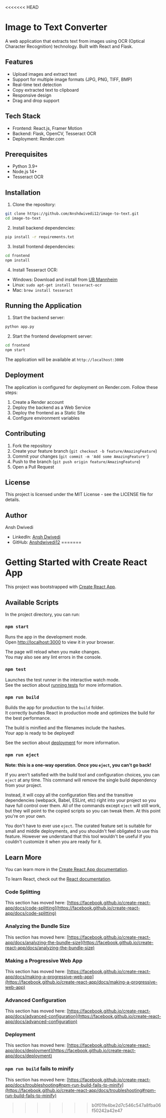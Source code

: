 <<<<<<< HEAD
# Image to Text Converter

A web application that extracts text from images using OCR (Optical Character Recognition) technology. Built with React and Flask.

## Features

- Upload images and extract text
- Support for multiple image formats (JPG, PNG, TIFF, BMP)
- Real-time text detection
- Copy extracted text to clipboard
- Responsive design
- Drag and drop support

## Tech Stack

- Frontend: React.js, Framer Motion
- Backend: Flask, OpenCV, Tesseract OCR
- Deployment: Render.com

## Prerequisites

- Python 3.9+
- Node.js 14+
- Tesseract OCR

## Installation

1. Clone the repository:
```bash
git clone https://github.com/Anshdwivedi12/image-to-text.git
cd image-to-text
```

2. Install backend dependencies:
```bash
pip install -r requirements.txt
```

3. Install frontend dependencies:
```bash
cd frontend
npm install
```

4. Install Tesseract OCR:
- Windows: Download and install from [UB Mannheim](https://github.com/UB-Mannheim/tesseract/wiki)
- Linux: `sudo apt-get install tesseract-ocr`
- Mac: `brew install tesseract`

## Running the Application

1. Start the backend server:
```bash
python app.py
```

2. Start the frontend development server:
```bash
cd frontend
npm start
```

The application will be available at `http://localhost:3000`

## Deployment

The application is configured for deployment on Render.com. Follow these steps:

1. Create a Render account
2. Deploy the backend as a Web Service
3. Deploy the frontend as a Static Site
4. Configure environment variables

## Contributing

1. Fork the repository
2. Create your feature branch (`git checkout -b feature/AmazingFeature`)
3. Commit your changes (`git commit -m 'Add some AmazingFeature'`)
4. Push to the branch (`git push origin feature/AmazingFeature`)
5. Open a Pull Request

## License

This project is licensed under the MIT License - see the LICENSE file for details.

## Author

Ansh Dwivedi
- LinkedIn: [Ansh Dwivedi](https://www.linkedin.com/in/anshdwivedi-/)
- GitHub: [Anshdwivedi12](https://github.com/Anshdwivedi12) 
=======
# Getting Started with Create React App

This project was bootstrapped with [Create React App](https://github.com/facebook/create-react-app).

## Available Scripts

In the project directory, you can run:

### `npm start`

Runs the app in the development mode.\
Open [http://localhost:3000](http://localhost:3000) to view it in your browser.

The page will reload when you make changes.\
You may also see any lint errors in the console.

### `npm test`

Launches the test runner in the interactive watch mode.\
See the section about [running tests](https://facebook.github.io/create-react-app/docs/running-tests) for more information.

### `npm run build`

Builds the app for production to the `build` folder.\
It correctly bundles React in production mode and optimizes the build for the best performance.

The build is minified and the filenames include the hashes.\
Your app is ready to be deployed!

See the section about [deployment](https://facebook.github.io/create-react-app/docs/deployment) for more information.

### `npm run eject`

**Note: this is a one-way operation. Once you `eject`, you can't go back!**

If you aren't satisfied with the build tool and configuration choices, you can `eject` at any time. This command will remove the single build dependency from your project.

Instead, it will copy all the configuration files and the transitive dependencies (webpack, Babel, ESLint, etc) right into your project so you have full control over them. All of the commands except `eject` will still work, but they will point to the copied scripts so you can tweak them. At this point you're on your own.

You don't have to ever use `eject`. The curated feature set is suitable for small and middle deployments, and you shouldn't feel obligated to use this feature. However we understand that this tool wouldn't be useful if you couldn't customize it when you are ready for it.

## Learn More

You can learn more in the [Create React App documentation](https://facebook.github.io/create-react-app/docs/getting-started).

To learn React, check out the [React documentation](https://reactjs.org/).

### Code Splitting

This section has moved here: [https://facebook.github.io/create-react-app/docs/code-splitting](https://facebook.github.io/create-react-app/docs/code-splitting)

### Analyzing the Bundle Size

This section has moved here: [https://facebook.github.io/create-react-app/docs/analyzing-the-bundle-size](https://facebook.github.io/create-react-app/docs/analyzing-the-bundle-size)

### Making a Progressive Web App

This section has moved here: [https://facebook.github.io/create-react-app/docs/making-a-progressive-web-app](https://facebook.github.io/create-react-app/docs/making-a-progressive-web-app)

### Advanced Configuration

This section has moved here: [https://facebook.github.io/create-react-app/docs/advanced-configuration](https://facebook.github.io/create-react-app/docs/advanced-configuration)

### Deployment

This section has moved here: [https://facebook.github.io/create-react-app/docs/deployment](https://facebook.github.io/create-react-app/docs/deployment)

### `npm run build` fails to minify

This section has moved here: [https://facebook.github.io/create-react-app/docs/troubleshooting#npm-run-build-fails-to-minify](https://facebook.github.io/create-react-app/docs/troubleshooting#npm-run-build-fails-to-minify)
>>>>>>> b0f01fe4be2d7c546c547a8fba06f50242a42e47
